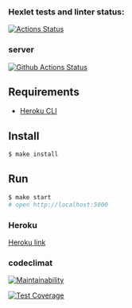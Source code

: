 ### Hexlet tests and linter status:
[![Actions Status](https://github.com/Il1ya1/frontend-project-lvl4/workflows/hexlet-check/badge.svg)](https://github.com/Il1ya1/frontend-project-lvl4/actions)

### server
[![Github Actions Status](https://github.com/hexlet-components/projects-frontend-l4-server/workflows/Node%20CI/badge.svg)](https://github.com/hexlet-components/projects-frontend-l4-server/actions)

## Requirements

* [Heroku CLI](https://devcenter.heroku.com/articles/heroku-cli)

## Install

```sh
$ make install
```

## Run

```sh
$ make start
# open http://localhost:5000
```

### Heroku
<a href="https://lit-spire-37304.herokuapp.com/" target="_blank">Heroku link</a>

### codeclimat
[![Maintainability](https://api.codeclimate.com/v1/badges/256ab7dec65e1a1dc99d/maintainability)](https://codeclimate.com/github/Il1ya1/frontend-project-lvl4/maintainability)

[![Test Coverage](https://api.codeclimate.com/v1/badges/256ab7dec65e1a1dc99d/test_coverage)](https://codeclimate.com/github/Il1ya1/frontend-project-lvl4/test_coverage)
